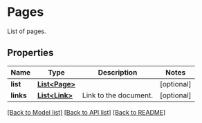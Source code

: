 
# Pages
List of pages.

## Properties
Name | Type | Description | Notes
------------ | ------------- | ------------- | -------------
**list** | [**List&lt;Page&gt;**](Page.md) |  | [optional]
**links** | [**List&lt;Link&gt;**](Link.md) | Link to the document. | [optional]


[[Back to Model list]](../../README.md#documentation-for-models) [[Back to API list]](../../README.md#documentation-for-api-endpoints) [[Back to README]](../../README.md)


